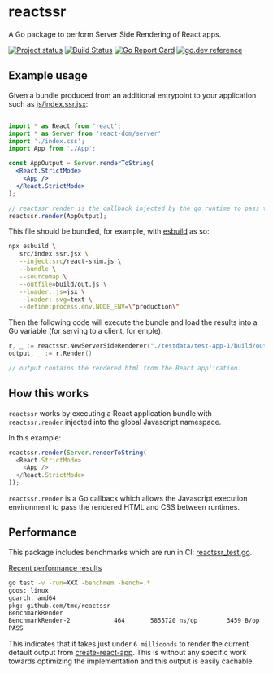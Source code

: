 # reactssr

A Go package to perform Server Side Rendering of React apps.

[![Project status](https://img.shields.io/github/release/tmc/reactssr.svg?style=flat-square)](https://github.com/tmc/reactssr/releases/latest)
[![Build Status](https://github.com/tmc/reactssr/workflows/test/badge.svg)](https://github.com/tmc/reactssr/actions?query=workflow%3Atest)
[![Go Report Card](https://goreportcard.com/badge/tmc/reactssr?cache=0)](https://goreportcard.com/report/tmc/reactssr)
[![go.dev reference](https://img.shields.io/badge/go.dev-reference-007d9c?logo=go&logoColor=white&style=flat-square)](https://pkg.go.dev/github.com/tmc/reactssr)

## Example usage

Given a bundle produced from an additional entrypoint to your application such as [js/index.ssr.jsx](./js/index.ssr.jsx):

```jsx

import * as React from 'react';
import * as Server from 'react-dom/server'
import './index.css';
import App from './App';

const AppOutput = Server.renderToString(
  <React.StrictMode>
    <App />
  </React.StrictMode>
);

// reactssr.render is the callback injected by the go runtime to pass the rendered application back.
reactssr.render(AppOutput);
```

This file should be bundled, for example, with [esbuild](https://esbuild.github.io/) as so:

```bash
npx esbuild \
   src/index.ssr.jsx \
   --inject:src/react-shim.js \
   --bundle \
   --sourcemap \
   --outfile=build/out.js \
   --loader:.js=jsx \
   --loader:.svg=text \
   --define:process.env.NODE_ENV=\"production\"
```

Then the following code will execute the bundle and load the results into a Go variable (for serving
to a client, for emple).

```go
r, _ := reactssr.NewServerSideRenderer("./testdata/test-app-1/build/out.js")
output, _ := r.Render()

// output contains the rendered html from the React application.
```

## How this works

`reactssr` works by executing a React application bundle with `reactssr.render` injected into the
global Javascript namespace.

In this example:

```js
reactssr.render(Server.renderToString(
  <React.StrictMode>
    <App />
  </React.StrictMode>
));
```

`reactssr.render` is a Go callback which allows the Javascript execution environment to pass
the rendered HTML and CSS between runtimes.


## Performance

This package includes benchmarks which are run in CI: [reactssr_test.go](./reactssr_test.go).

[Recent performance results](https://github.com/tmc/reactssr/runs/1828170002?check_suite_focus=true)

```sh
go test -v -run=XXX -benchmem -bench=.*
goos: linux
goarch: amd64
pkg: github.com/tmc/reactssr
BenchmarkRender
BenchmarkRender-2    	     464	   5855720 ns/op	    3459 B/op	      19 allocs/op
PASS
```

This indicates that it takes just under `6 milliconds` to render the current default output 
from [create-react-app](https://github.com/facebook/create-react-app). This is without any specific 
work towards optimizing the implementation and this output is easily cachable.
